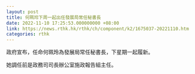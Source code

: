 ```yaml
---
layout: post
title: 何珮玲下周一起出任發展局常任秘書長
date: 2022-11-10 17:25:53.000000000 +08:00
link: https://news.rthk.hk/rthk/ch/component/k2/1675037-20221110.htm
categories: rthk
---
```


政府宣布，任命何珮玲為發展局常任秘書長，下星期一起履新。

她調任前是政務司司長辦公室施政報告組主任。
